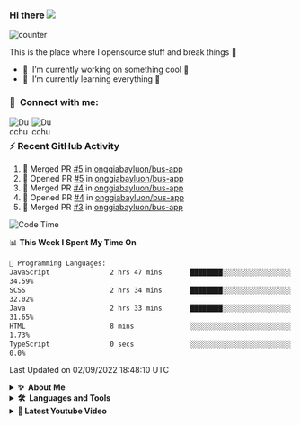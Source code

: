 ### Hi there <img src="https://media.giphy.com/media/hvRJCLFzcasrR4ia7z/giphy.gif" width=25>

![counter](https://enw1qku56qiqbo4.m.pipedream.net)

This is the place where I opensource stuff and break things 🐧

- 🐧 &nbsp;I’m currently working on something cool 🐧
- 🐧 &nbsp;I’m currently learning everything 🐧



### 🔗 &nbsp;Connect with me:

[<img align="left" alt="Ducchuy | YouTube" height="30" width="40" src="https://raw.githubusercontent.com/rahuldkjain/github-profile-readme-generator/master/src/images/icons/Social/youtube.svg" />][youtube]
[<img align="left" alt="Ducchuy | facebook" height="30" width="40" src="https://raw.githubusercontent.com/rahuldkjain/github-profile-readme-generator/master/src/images/icons/Social/facebook.svg" />][facebook]

<br />

### :zap: Recent GitHub Activity

  <!--START_SECTION:activity-->
1. 🎉 Merged PR [#5](https://github.com/onggiabayluon/bus-app/pull/5) in [onggiabayluon/bus-app](https://github.com/onggiabayluon/bus-app)
2. 💪 Opened PR [#5](https://github.com/onggiabayluon/bus-app/pull/5) in [onggiabayluon/bus-app](https://github.com/onggiabayluon/bus-app)
3. 🎉 Merged PR [#4](https://github.com/onggiabayluon/bus-app/pull/4) in [onggiabayluon/bus-app](https://github.com/onggiabayluon/bus-app)
4. 💪 Opened PR [#4](https://github.com/onggiabayluon/bus-app/pull/4) in [onggiabayluon/bus-app](https://github.com/onggiabayluon/bus-app)
5. 🎉 Merged PR [#3](https://github.com/onggiabayluon/bus-app/pull/3) in [onggiabayluon/bus-app](https://github.com/onggiabayluon/bus-app)
  <!--END_SECTION:activity-->
 
 <!--START_SECTION:waka-->
![Code Time](http://img.shields.io/badge/Code%20Time-215%20hrs%2048%20mins-blue)

📊 **This Week I Spent My Time On** 

```text
💬 Programming Languages: 
JavaScript               2 hrs 47 mins       ████████░░░░░░░░░░░░░░░░░   34.59% 
SCSS                     2 hrs 34 mins       ████████░░░░░░░░░░░░░░░░░   32.02% 
Java                     2 hrs 33 mins       ████████░░░░░░░░░░░░░░░░░   31.65% 
HTML                     8 mins              ░░░░░░░░░░░░░░░░░░░░░░░░░   1.73% 
TypeScript               0 secs              ░░░░░░░░░░░░░░░░░░░░░░░░░   0.0%

```


 Last Updated on 02/09/2022 18:48:10 UTC
<!--END_SECTION:waka-->



<details>
  <summary><b>✨&nbsp;&nbsp;About&nbsp;Me</b></summary>
  <br/>

  I am a Student. 🐧

  **MY Project**
  
  All of my projects are released as open-source on GitHub, this includes some of my GitHub trending projects:
  - [Comic website](https://github.com/onggiabayluon/comic-node-docker) - My first project using nodejs mongodb docker.
  - [Hotel website](https://github.com/onggiabayluon/quanlikhachsan) - School project using python mysql.
  - [and many more &nbsp; ⏩](https://github.com/onggiabayluon?tab=repositories) 
</details>

<details>
  <summary><b>🛠️&nbsp;&nbsp;Languages&nbsp;and&nbsp;Tools</b></summary>
  <br/>
  <p align="left"><a href="https://nodejs.org" target="_blank"> <img src="https://raw.githubusercontent.com/devicons/devicon/master/icons/nodejs/nodejs-original-wordmark.svg" alt="nodejs" width="40"/> </a>
  <a href="https://www.mongodb.com/" target="_blank"> <img src="https://raw.githubusercontent.com/devicons/devicon/master/icons/mongodb/mongodb-original-wordmark.svg" alt="mongodb" width="40"/> </a>
  <a href="https://expressjs.com" target="_blank"> <img src="https://raw.githubusercontent.com/devicons/devicon/master/icons/express/express-original-wordmark.svg" alt="express" width="40"/> </a>
  <a href="https://www.docker.com/" target="_blank"> <img src="https://raw.githubusercontent.com/devicons/devicon/master/icons/docker/docker-original-wordmark.svg" alt="docker" width="40"/> </a>
  <a href="https://www.python.org" target="_blank"> <img src="https://raw.githubusercontent.com/devicons/devicon/master/icons/python/python-original.svg" alt="python" width="40"/> </a>
  <a href="https://www.mysql.com/" target="_blank"> <img src="https://raw.githubusercontent.com/devicons/devicon/master/icons/mysql/mysql-original-wordmark.svg" alt="mysql" width="40"/> </a></p>
</details>

<details>
  <summary><b>🎥 Latest Youtube Video</b></summary>
  <br />
  
  <!-- BLOG-POST-LIST:START -->
- [Scumbag team &lpar;Super Auto Pets Weekly&rpar;](https://www.youtube.com/watch?v=66VuuFqtLSE)
- [Lv3 Woodpecker &lpar;Super Auto Pets&rpar;](https://www.youtube.com/watch?v=6bydIqsVIKI)
- [Weird mantis team &lpar;Super Auto Pets&rpar;](https://www.youtube.com/watch?v=-c7NeIms4RY)
- [This weekly is pure chaos &lpar;Super Auto Pets&rpar;](https://www.youtube.com/watch?v=YAlo5Zi6T5E)
<!-- BLOG-POST-LIST:END -->
  
</details>

[facebook]: https://www.facebook.com/ducchuy123
[youtube]: https://www.youtube.com/channel/UCN-ZLyAreoGPC5rT4vj7aCw
